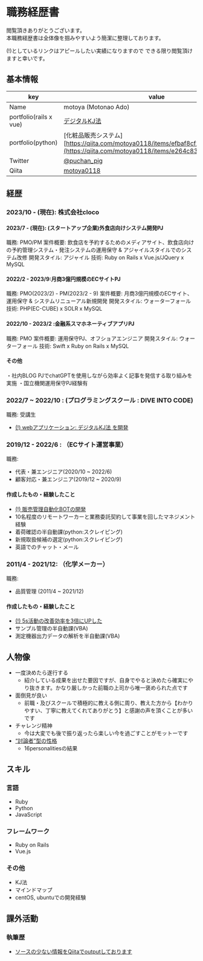 # 職務経歴書
閲覧頂きありがとうございます。  
本職務経歴書は全体像を掴みやすいよう簡潔に整理しております。

(!)としているリンクはアピールしたい実績になりますので
できる限り閲覧頂けますと幸いです。

## 基本情報

|key|value|
|---|-----|
|Name|motoya (Motonao Ado)|
|portfolio(rails x vue)|[デジタルKJ法](https://qiita.com/motoya0118/items/efbaf8cf2a84f2076b6a)|
|portfolio(python)|[化粧品販売システム][https://qiita.com/motoya0118/items/efbaf8cf2a84f2076b6a](https://qiita.com/motoya0118/items/e264c837035ea6c59193)|
|Twitter|[@puchan_pig](https://twitter.com/puchan_pig)|
|Qiita|[motoya0118](https://qiita.com/motoya0118)|

## 経歴

### 2023/10 - (現在): 株式会社cloco
#### 2023/7 - (現在): (スタートアップ企業)外食店向けシステム開発PJ
職務: PMO/PM 
案件概要: 飲食店を予約するためのメディアサイト、飲食店向けの予約管理システム・発注システムの運用保守 & アジャイルスタイルでのシステム改修
開発スタイル: アジャイル
技術: Ruby on Rails x Vue.js/JQuery x MySQL

#### 2022/2 - 2023/9:月商3億円規模のECサイトPJ
職務: PMO(2023/2) - PM(2023/2 - 9) 
案件概要: 月商3億円規模のECサイト、運用保守 & システムリニューアル新規開発
開発スタイル: ウォーターフォール
技術: PHP(EC-CUBE) x SOLR x MySQL

#### 2022/10 - 2023/2 :金融系スマホネーティブアプリPJ
職務: PMO
案件概要: 運用保守PJ、オフショアエンジニア
開発スタイル: ウォーターフォール
技術: Swift x Ruby on Rails x MySQL

#### その他
・社内BLOG PJでchatGPTを使用しながら効率よく記事を発信する取り組みを実施
・国立機関運用保守PJ経験有

### 2022/7 ~ 2022/10 : (プログラミングスクール : DIVE INTO CODE)
職務: 受講生

- [(!) webアプリケーション: デジタルKJ法 を開発](https://kj-method.link/)

### 2019/12 - 2022/6 : （ECサイト運営事業）

職務: 
- 代表・兼エンジニア(2020/10 ~ 2022/6)
- 顧客対応・兼エンジニア(2019/12 ~ 2020/9)

#### 作成したもの・経験したこと

- [(!) 販売管理自動化BOTの開発]([https://motoya-portfolio.com/cosme-system/](https://qiita.com/motoya0118/items/efbaf8cf2a84f2076b6a))
- 10名程度のリモートワーカーと業務委託契約して事業を回したマネジメント経験
- 着荷確認の半自動課(python:スクレイピング)
- 新規取扱候補の選定(python:スクレイピング)
- 英語でのチャット・メール

### 2011/4 - 2021/12: （化学メーカー）

職務: 
- 品質管理 (2011/4 ~ 2021/12)

#### 作成したもの・経験したこと

- [(!) 5s活動の改善効率を3倍にUPした](https://motoya-portfolio.com/5s/)
- サンプル管理の半自動課(VBA)
- 測定機器出力データの解析を半自動課(VBA)

## 人物像
- 一度決めたら遂行する
  - 紹介している成果を出せた要因ですが、自身でやると決めたら確実にやり抜きます。かなり厳しかった前職の上司から唯一褒められた点です
- 面倒見が良い
  - 前職・及びスクールで積極的に教える側に周り、教えた方から【わかりやすい、丁寧に教えてくれてありがとう】と感謝の声を頂くことが多いです
- チャレンジ精神
  - 今は大変でも後で振り返ったら楽しい今を過ごすことがモットーです
- [“討論者”型の性格](https://www.16personalities.com/ja/entp%E5%9E%8B%E3%81%AE%E6%80%A7%E6%A0%BC)
  - 16personalitiesの結果
## スキル
### 言語
- Ruby
- Python
- JavaScript

### フレームワーク

- Ruby on Rails
- Vue.js

### その他

- KJ法
- マインドマップ
- centOS, ubuntuでの開発経験

## 課外活動

### 執筆歴
* [ソースの少ない情報をQiitaでoutputしております](https://qiita.com/motoya0118)

